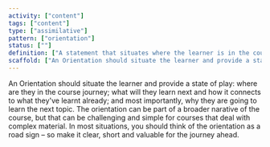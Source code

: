 ```yaml
---
activity: ["content"]
tags: ["content"]
type: ["assimilative"]
pattern: ["orientation"]
status: [""]
definition: ["A statement that situates where the learner is in the course and their learning journey."]
scaffold: ["An Orientation should situate the learner and provide a state of play: where are they in the course journey; what will they learn next and how it connects to what they've learnt already; and most importantly, why they are going to learn the next topic. The orientation can be part of a broader narative of the course, but that can be challenging and simple for courses that deal with complex material. In most situations, you should think of the orientation as a road sign – so make it clear, short and valuable for the journey ahead. "]
---
```


An Orientation should situate the learner and provide a state of play: where are they in the course journey; what will they learn next and how it connects to what they've learnt already; and most importantly, why they are going to learn the next topic. The orientation can be part of a broader narative of the course, but that can be challenging and simple for courses that deal with complex material. In most situations, you should think of the orientation as a road sign – so make it clear, short and valuable for the journey ahead.

